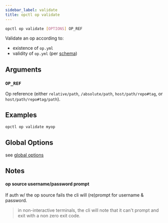 ```yaml
---
sidebar_label: validate
title: opctl op validate
---
```


```sh
opctl op validate [OPTIONS] OP_REF
```

Validate an op according to:

- existence of `op.yml`
- validity of `op.yml` (per
  [schema](https://opctl.io/0.1.6/op.yml.schema.json))

## Arguments

### `OP_REF`
Op reference (either `relative/path`, `/absolute/path`, `host/path/repo#tag`, or `host/path/repo#tag/path`).

## Examples
```sh
opctl op validate myop
```

## Global Options
see [global options](../global-options.md)

## Notes

#### op source username/password prompt
If auth w/ the op source fails the cli will (re)prompt for username & password.

> in non-interactive terminals, the cli will note that it can't prompt and exit with a non zero exit code.
